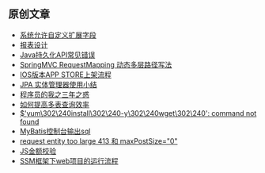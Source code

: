 ## 原创文章

- [系统允许自定义扩展字段][13]
- [报表设计][12]
- [Java持久化API常见错误][11]
- [SpringMVC RequestMapping 动态多层路径写法][10]
- [IOS版本APP STORE上架流程][9]
- [JPA 实体管理器使用小结][8]
- [程序员的我之三年之惑][7]
- [如何提高多表查询效率][6]
- [$'yum\302\240install\302\240-y\302\240wget\302\240': command not found][5]
- [MyBatis控制台输出sql][4]
- [request entity too large 413 和 maxPostSize="0"][3]
- [JS金额校验][2]
- [SSM框架下web项目的运行流程][1]


[1]:https://github.com/kingv8/blog/issues/2
[2]:https://github.com/kingv8/blog/issues/3
[3]:https://github.com/kingv8/blog/issues/4
[4]:https://github.com/kingv8/blog/issues/5
[5]:https://github.com/kingv8/blog/issues/6
[6]:https://github.com/kingv8/blog/issues/7
[7]:https://github.com/kingv8/blog/issues/8
[8]:https://github.com/kingv8/blog/issues/9
[9]:https://github.com/kingv8/blog/issues/11
[10]:https://github.com/kingv8/blog/issues/13
[11]:https://github.com/kingv8/blog/issues/14
[12]:https://github.com/kingv8/blog/issues/16
[13]:https://github.com/kingv8/blog/issues/17
